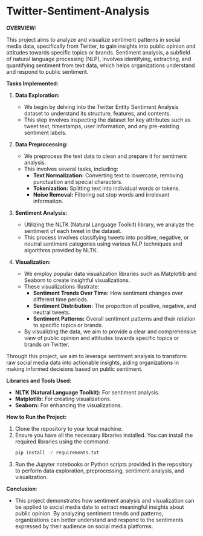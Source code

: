 # Twitter-Sentiment-Analysis

**OVERVIEW:**

This project aims to analyze and visualize sentiment patterns in social media data, specifically from Twitter, to gain insights into public opinion and attitudes towards specific topics or brands. Sentiment analysis, a subfield of natural language processing (NLP), involves identifying, extracting, and quantifying sentiment from text data, which helps organizations understand and respond to public sentiment.

**Tasks Implemented:**

1. **Data Exploration:**
   - We begin by delving into the Twitter Entity Sentiment Analysis dataset to understand its structure, features, and contents.
   - This step involves inspecting the dataset for key attributes such as tweet text, timestamps, user information, and any pre-existing sentiment labels.

2. **Data Preprocessing:**
   - We preprocess the text data to clean and prepare it for sentiment analysis.
   - This involves several tasks, including:
     - **Text Normalization:** Converting text to lowercase, removing punctuation and special characters.
     - **Tokenization:** Splitting text into individual words or tokens.
     - **Noise Removal:** Filtering out stop words and irrelevant information.

3. **Sentiment Analysis:**
   - Utilizing the NLTK (Natural Language Toolkit) library, we analyze the sentiment of each tweet in the dataset.
   - This process involves classifying tweets into positive, negative, or neutral sentiment categories using various NLP techniques and algorithms provided by NLTK.

4. **Visualization:**
   - We employ popular data visualization libraries such as Matplotlib and Seaborn to create insightful visualizations.
   - These visualizations illustrate:
     - **Sentiment Trends Over Time:** How sentiment changes over different time periods.
     - **Sentiment Distribution:** The proportion of positive, negative, and neutral tweets.
     - **Sentiment Patterns:** Overall sentiment patterns and their relation to specific topics or brands.
   - By visualizing the data, we aim to provide a clear and comprehensive view of public opinion and attitudes towards specific topics or brands on Twitter.

Through this project, we aim to leverage sentiment analysis to transform raw social media data into actionable insights, aiding organizations in making informed decisions based on public sentiment.

**Libraries and Tools Used:**
- **NLTK (Natural Language Toolkit):** For sentiment analysis.
- **Matplotlib:** For creating visualizations.
- **Seaborn:** For enhancing the visualizations.

**How to Run the Project:**
1. Clone the repository to your local machine.
2. Ensure you have all the necessary libraries installed. You can install the required libraries using the command:
   ```bash
   pip install -r requirements.txt
   ```
3. Run the Jupyter notebooks or Python scripts provided in the repository to perform data exploration, preprocessing, sentiment analysis, and visualization.

**Conclusion**:

- This project demonstrates how sentiment analysis and visualization can be applied to social media data to extract meaningful insights about public opinion. By analyzing sentiment trends and patterns, organizations can better understand and respond to the sentiments expressed by their audience on social media platforms.
